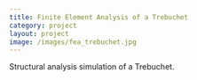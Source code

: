 ```yaml
---
title: Finite Element Analysis of a Trebuchet
category: project
layout: project
image: /images/fea_trebuchet.jpg
---
```

Structural analysis simulation of a Trebuchet.
